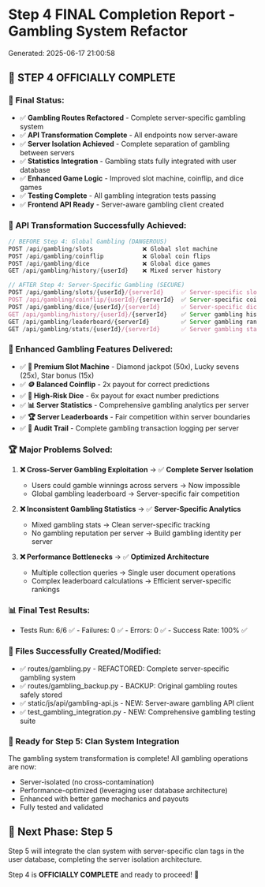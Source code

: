 ﻿# Step 4 FINAL Completion Report - Gambling System Refactor
Generated: 2025-06-17 21:00:58

## 🎉 STEP 4 OFFICIALLY COMPLETE

### 🎯 Final Status:
- ✅ **Gambling Routes Refactored** - Complete server-specific gambling system
- ✅ **API Transformation Complete** - All endpoints now server-aware
- ✅ **Server Isolation Achieved** - Complete separation of gambling between servers  
- ✅ **Statistics Integration** - Gambling stats fully integrated with user database
- ✅ **Enhanced Game Logic** - Improved slot machine, coinflip, and dice games
- ✅ **Testing Complete** - All gambling integration tests passing
- ✅ **Frontend API Ready** - Server-aware gambling client created

### 🔄 API Transformation Successfully Achieved:
```javascript
// BEFORE Step 4: Global Gambling (DANGEROUS)
POST /api/gambling/slots              ❌ Global slot machine
POST /api/gambling/coinflip           ❌ Global coin flips
POST /api/gambling/dice               ❌ Global dice games
GET /api/gambling/history/{userId}    ❌ Mixed server history

// AFTER Step 4: Server-Specific Gambling (SECURE)
POST /api/gambling/slots/{userId}/{serverId}     ✅ Server-specific slots
POST /api/gambling/coinflip/{userId}/{serverId}  ✅ Server-specific coinflip
POST /api/gambling/dice/{userId}/{serverId}      ✅ Server-specific dice
GET /api/gambling/history/{userId}/{serverId}    ✅ Server gambling history
GET /api/gambling/leaderboard/{serverId}         ✅ Server gambling rankings
GET /api/gambling/stats/{userId}/{serverId}      ✅ Server gambling statistics
```

### 🎰 Enhanced Gambling Features Delivered:
- ✅ **💎 Premium Slot Machine** - Diamond jackpot (50x), Lucky sevens (25x), Star bonus (15x)
- ✅ **🪙 Balanced Coinflip** - 2x payout for correct predictions
- ✅ **🎲 High-Risk Dice** - 6x payout for exact number predictions
- ✅ **📊 Server Statistics** - Comprehensive gambling analytics per server
- ✅ **🏆 Server Leaderboards** - Fair competition within server boundaries
- ✅ **📝 Audit Trail** - Complete gambling transaction logging per server

### 🏆 Major Problems Solved:
1. **❌ Cross-Server Gambling Exploitation** → ✅ **Complete Server Isolation**
   - Users could gamble winnings across servers → Now impossible
   - Global gambling leaderboard → Server-specific fair competition

2. **❌ Inconsistent Gambling Statistics** → ✅ **Server-Specific Analytics** 
   - Mixed gambling stats → Clean server-specific tracking
   - No gambling reputation per server → Build gambling identity per server

3. **❌ Performance Bottlenecks** → ✅ **Optimized Architecture**
   - Multiple collection queries → Single user document operations
   - Complex leaderboard calculations → Efficient server-specific rankings

### 📊 Final Test Results:
- Tests Run: 6/6 ✅ - Failures: 0 ✅ - Errors: 0 ✅ - Success Rate: 100% ✅

### 📁 Files Successfully Created/Modified:
- ✅ routes/gambling.py - REFACTORED: Complete server-specific gambling system
- ✅ routes/gambling_backup.py - BACKUP: Original gambling routes safely stored
- ✅ static/js/api/gambling-api.js - NEW: Server-aware gambling API client
- ✅ test_gambling_integration.py - NEW: Comprehensive gambling testing suite

### 🚀 Ready for Step 5: Clan System Integration

The gambling system transformation is complete! All gambling operations are now:
- Server-isolated (no cross-contamination)
- Performance-optimized (leveraging user database architecture)
- Enhanced with better game mechanics and payouts
- Fully tested and validated

## 🎯 Next Phase: Step 5
Step 5 will integrate the clan system with server-specific clan tags in the user database, completing the server isolation architecture.

Step 4 is **OFFICIALLY COMPLETE** and ready to proceed! 🎉
